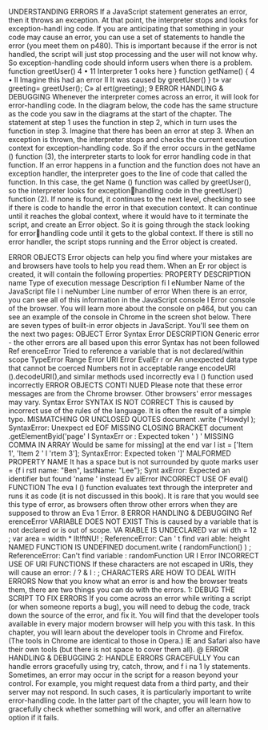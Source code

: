 UNDERSTANDING ERRORS 
If a JavaScript statement generates an error, then it throws an exception. 
At that point, the interpreter stops and looks for exception-handl ing code. 
If you are anticipating that something in your code 
may cause an error, you can use a set of statements 
to handle the error (you meet them on p480). 
This is important because if the error is not handled, 
the script will just stop processing and the user will 
not know why. So exception-handling code should 
inform users when there is a problem. 
function greetUser() 
4 • 11 Interpreter 1 ooks here 
} 
function getName() { 
4
• II Imagine this had an error 
II It was caused by greetUser() 
} 
t» var greeting= greetUser(); 
C» al ert(greeting); 
9 ERROR HANDLING & DEBUGGING 
Whenever the interpreter comes across an error, 
it will look for error-handling code. In the diagram 
below, the code has the same structure as the code 
you saw in the diagrams at the start of the chapter. 
The statement at step 1 uses the function in step 2, 
which in turn uses the function in step 3. Imagine 
that there has been an error at step 3. 
When an exception is thrown, the interpreter 
stops and checks the current execution context for 
exception-handling code. So if the error occurs in the 
getName () function (3), the interpreter starts to look 
for error handling code in that function. 
If an error happens in a function and the function 
does not have an exception handler, the interpreter 
goes to the line of code that called the function. 
In this case, the get Name () function was called by 
greetUser(), so the interpreter looks for exceptionhandling code in the greetUser() function (2). 
If none is found, it continues to the next level, 
checking to see if there is code to handle the error 
in that execution context. It can continue until it 
reaches the global context, where it would have to it 
terminate the script, and create an Error object. 
So it is going through the stack looking for errorhandling code until it gets to the global context. 
If there is still no error handler, the script stops 
running and the Error object is created. 

ERROR OBJECTS
Error objects can help you find where your mistakes are 
and browsers have tools to help you read them. 
When an Er ror object is created, it will contain the 
following properties: 
PROPERTY DESCRIPTION 
name Type of execution 
message Description 
fi l eNumber Name of the JavaScript file 
l i neNumber Line number of error 
When there is an error, you can see all of this 
information in the JavaScript console I Error console 
of the browser. 
You will learn more about the console on p464, but 
you can see an example of the console in Chrome in 
the screen shot below. 
There are seven types of built-in error objects in 
JavaScript. You'll see them on the next two pages: 
OBJECT 
Error 
Syntax Error 
DESCRIPTION 
Generic error - the other errors 
are all based upon this error 
Syntax has not been followed 
Ref erenceError Tried to reference a variable that is 
not declared/within scope 
TypeError 
Range Error 
URI Error 
EvalEr r or 
An unexpected data type that 
cannot be coerced 
Numbers not in acceptable range 
encodeURI ().decodeURI(),and 
similar methods used incorrectly 
eva l () function used incorrectly 
ERROR OBJECTS 
CONTI NUED 
Please note that these error messages are from the Chrome browser. Other browsers' error messages may vary. 
Syntax Error 
SYNTAX IS NOT CORRECT 
This is caused by incorrect use of the rules of the 
language. It is often the result of a simple typo. 
MISMATCHING OR UNCLOSED QUOTES 
document .write ("Howdyl ); 
SyntaxError: Unexpect ed EOF 
MISSING CLOSING BRACKET 
document .getElementByid('page' I 
SyntaxErr or : Expected token ' ) ' 
MISSING COMMA IN ARRAY 
Would be same for missing] at the end 
var l ist = ['Item 1', 'Item 2 ' l 'rtem 3']; 
SyntaxError: Expected token ']' 
MALFORMED PROPERTY NAME 
It has a space but is not surrounded by quote marks 
user = {f i rstl name: "Ben", lastName: "Lee"}; 
Synt axError: Expected an identifier but 
found 'name ' instead 
Ev alError 
INCORRECT USE OF eval() FUNCTION 
The eva l () function evaluates text through the 
interpreter and runs it as code (it is not discussed 
in this book). It is rare that you would see this type 
of error, as browsers often throw other errors when 
they are supposed to throw an Eva 1 Error. 
8 ERROR HANDLING & DEBUGGING 
Ref erenceError 
VARIABLE DOES NOT EXIST 
This is caused by a variable that is not declared or is 
out of scope. 
VA RIABLE IS UNDECLARED 
var wi dth = 12 ; 
var area = width * llt!ftNU! ; 
ReferenceError: Can ' t find vari able: 
height 
NAMED FUNCTION IS UNDEFINED 
document.write ( randomFunction() ) ; 
ReferenceError: Can't find variable : 
randomFunction 
UR I Error 
INCORRECT USE OF URI FUNCTIONS 
If these characters are not escaped in URls, they will 
cause an error: / ? & I : ; 
CHARACTERS ARE 
HOW TO DEAL WITH 
ERRORS 
Now that you know what an error is and how the browser treats them, 
there are two things you can do with the errors. 
1: DEBUG THE SCRIPT TO FIX ERRORS 
If you come across an error while writing a script 
(or when someone reports a bug), you will need to 
debug the code, track down the source of the error, 
and fix it. 
You will find that the developer tools available in 
every major modern browser will help you with 
this task. In this chapter, you will learn about the 
developer tools in Chrome and Firefox. (The tools in 
Chrome are identical to those in Opera.) 
IE and Safari also have their own tools (but there is 
not space to cover them all). 
@ ERROR HANDLING & DEBUGGING 
2: HANDLE ERRORS GRACEFULLY 
You can handle errors gracefully using try, catch, 
throw, and f i na 1 ly statements. 
Sometimes, an error may occur in the script for a 
reason beyond your control. For example, you might 
request data from a third party, and their server 
may not respond. In such cases, it is particularly 
important to write error-handling code. 
In the latter part of the chapter, you will learn how to 
gracefully check whether something will work, and 
offer an alternative option if it fails. 
